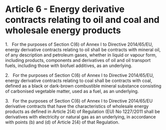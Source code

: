 # Article 6 - Energy derivative contracts relating to oil and coal and wholesale energy products


1.   For the purposes of Section C(6) of Annex I to Directive 2014/65/EU, energy derivative contracts relating to oil shall be contracts with mineral oil, of any description and petroleum gases, whether in liquid or vapour form, including products, components and derivatives of oil and oil transport fuels, including those with biofuel additives, as an underlying.

2.   For the purposes of Section C(6) of Annex I to Directive 2014/65/EU, energy derivative contracts relating to coal shall be contracts with coal, defined as a black or dark-brown combustible mineral substance consisting of carbonised vegetable matter, used as a fuel, as an underlying.

3.   For the purposes of Section C(6) of Annex I to Directive 2014/65/EU derivative contracts that have the characteristics of wholesale energy products as defined in Article 2(4) of Regulation (EU) No 1227/2011 shall be derivatives with electricity or natural gas as an underlying, in accordance with points (b) and (d) of Article 2(4) of that Regulation.
